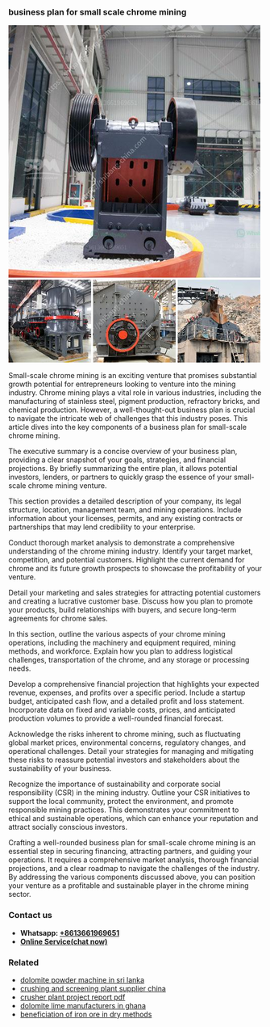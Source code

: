 <h3>business plan for small scale chrome mining</h3><img src='1708499254.jpg' alt=''><p>Small-scale chrome mining is an exciting venture that promises substantial growth potential for entrepreneurs looking to venture into the mining industry. Chrome mining plays a vital role in various industries, including the manufacturing of stainless steel, pigment production, refractory bricks, and chemical production. However, a well-thought-out business plan is crucial to navigate the intricate web of challenges that this industry poses. This article dives into the key components of a business plan for small-scale chrome mining.</p><p>The executive summary is a concise overview of your business plan, providing a clear snapshot of your goals, strategies, and financial projections. By briefly summarizing the entire plan, it allows potential investors, lenders, or partners to quickly grasp the essence of your small-scale chrome mining venture.</p><p>This section provides a detailed description of your company, its legal structure, location, management team, and mining operations. Include information about your licenses, permits, and any existing contracts or partnerships that may lend credibility to your enterprise.</p><p>Conduct thorough market analysis to demonstrate a comprehensive understanding of the chrome mining industry. Identify your target market, competition, and potential customers. Highlight the current demand for chrome and its future growth prospects to showcase the profitability of your venture.</p><p>Detail your marketing and sales strategies for attracting potential customers and creating a lucrative customer base. Discuss how you plan to promote your products, build relationships with buyers, and secure long-term agreements for chrome sales.</p><p>In this section, outline the various aspects of your chrome mining operations, including the machinery and equipment required, mining methods, and workforce. Explain how you plan to address logistical challenges, transportation of the chrome, and any storage or processing needs.</p><p>Develop a comprehensive financial projection that highlights your expected revenue, expenses, and profits over a specific period. Include a startup budget, anticipated cash flow, and a detailed profit and loss statement. Incorporate data on fixed and variable costs, prices, and anticipated production volumes to provide a well-rounded financial forecast.</p><p>Acknowledge the risks inherent to chrome mining, such as fluctuating global market prices, environmental concerns, regulatory changes, and operational challenges. Detail your strategies for managing and mitigating these risks to reassure potential investors and stakeholders about the sustainability of your business.</p><p>Recognize the importance of sustainability and corporate social responsibility (CSR) in the mining industry. Outline your CSR initiatives to support the local community, protect the environment, and promote responsible mining practices. This demonstrates your commitment to ethical and sustainable operations, which can enhance your reputation and attract socially conscious investors.</p><p>Crafting a well-rounded business plan for small-scale chrome mining is an essential step in securing financing, attracting partners, and guiding your operations. It requires a comprehensive market analysis, thorough financial projections, and a clear roadmap to navigate the challenges of the industry. By addressing the various components discussed above, you can position your venture as a profitable and sustainable player in the chrome mining sector.</p><h3>Contact us</h3><ul><li><strong>Whatsapp:&nbsp;<a href="https://wa.me/8613661969651">+8613661969651</a></strong></li><li><a href="https://swt.shibang-china.com/?git&amp;zhl&amp;business plan for small scale chrome mining"><strong>Online Service(chat now)</strong></a></li></ul><h3>Related</h3><ul><li><a href='dolomite powder machine in sri lanka.md'>dolomite powder machine in sri lanka</a></li><li><a href='crushing and screening plant supplier china.md'>crushing and screening plant supplier china</a></li><li><a href='crusher plant project report pdf.md'>crusher plant project report pdf</a></li><li><a href='dolomite lime manufacturers in ghana.md'>dolomite lime manufacturers in ghana</a></li><li><a href='beneficiation of iron ore in dry methods.md'>beneficiation of iron ore in dry methods</a></li></ul>